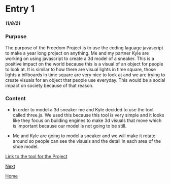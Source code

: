 # Entry 1
##### 11/8/21

### Purpose
The purpose of the Freedom Project is to use the coding laguage javascript to make a year long project on anything. Me and my partner Kyle are working on using 
javascript to create a 3d model of a sneaker. This is a positive impact on the world because this is a visual of an object for people to look at. It is similar to how there are 
visual lights in time square, those lights a billboards in time square are very nice to look at and we are trying to create visuals for an object that people use everyday. This would be a social 
impact on society because of that reason. 

### Content
* In order to model a 3d sneaker me and Kyle decided to use the tool called three.js. We used this because this tool is very simple and it looks like they focus on building engines
 to make 3d visuals that move which is important because our model is not going to be still. 

* Me and Kyle are going to model a sneaker and we will make it rotate around so people can see the visuals and the detail in each area of the shoe model. 

[Link to the tool for the Project](https://threejs.org/)

[Next](entry02.md)

[Home](../README.md)